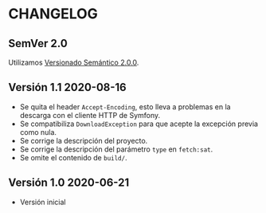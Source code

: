 # CHANGELOG

## SemVer 2.0

Utilizamos [Versionado Semántico 2.0.0](SEMVER.md).

## Versión 1.1 2020-08-16

- Se quita el header `Accept-Encoding`, esto lleva a problemas en la descarga con el cliente HTTP de Symfony.
- Se compatibiliza `DownloadException` para que acepte la excepción previa como nula.
- Se corrige la descripción del proyecto.
- Se corrige la descripción del parámetro `type` en `fetch:sat`.
- Se omite el contenido de `build/`.

## Versión 1.0 2020-06-21

- Versión inicial
